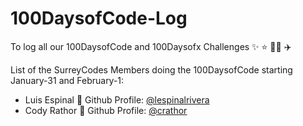 # 100DaysofCode-Log
To log all our 100DaysofCode and 100Daysofx Challenges ✨ ⭐️ 🌟🚀 ✈️

List of the SurreyCodes Members doing the 100DaysofCode starting January-31 and February-1:

- Luis Espinal 🏈 Github Profile: [@lespinalrivera](https://github.com/lespinalrivera)
- Cody Rathor 🏈 Github Profile: [@crathor](https://github.com/crathor)
